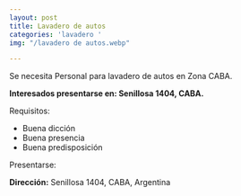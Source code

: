 ```yaml
---
layout: post
title: Lavadero de autos
categories: 'lavadero '
img: "/lavadero de autos.webp"

---
```

Se necesita Personal para lavadero de autos en Zona CABA.

**Interesados presentarse en: Senillosa 1404, CABA.**

Requisitos:

* Buena dicción
* Buena presencia
* Buena predisposición

Presentarse:

**Dirección:** Senillosa 1404, CABA, Argentina
